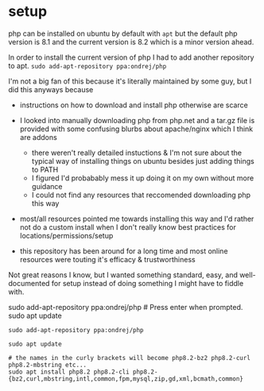 # setup

php can be installed on ubuntu by default with `apt` but the default php version is 8.1 and the current version is 8.2 which is a minor version ahead.

In order to install the current version of php I had to add another repository to apt. `sudo add-apt-repository ppa:ondrej/php ` 

I'm not a big fan of this because it's literally maintained by some guy, but I did this anyways because 
- instructions on how to download and install php otherwise are scarce 

- I looked into manually downloading php from php.net and a tar.gz file is provided with some confusing blurbs about apache/nginx which I think are addons 
    - there weren't really detailed instuctions & I'm not sure about the typical way of installing things on ubuntu besides just adding things to PATH 
    - I figured I'd probabably mess it up doing it on my own without more guidance
    - I could not find any resources that reccomended downloading php this way
- most/all resources pointed me towards installing this way and I'd rather not do a custom install when I don't really know best practices for locations/permissions/setup
- this repository has been around for a long time and most online resources were touting it's efficacy & trustworthiness


Not great reasons I know, but I wanted something standard, easy, and well-documented for setup instead of doing something I might have to fiddle with.

sudo add-apt-repository ppa:ondrej/php # Press enter when prompted.
sudo apt update

```
sudo add-apt-repository ppa:ondrej/php

sudo apt update

# the names in the curly brackets will become php8.2-bz2 php8.2-curl php8.2-mbstring etc...  
sudo apt install php8.2 php8.2-cli php8.2-{bz2,curl,mbstring,intl,common,fpm,mysql,zip,gd,xml,bcmath,common}
```